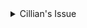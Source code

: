 <details>
    <summary>Cillian's Issue</summary>
  
  ## Type of camping trip
  
  Wild camping
</details>
